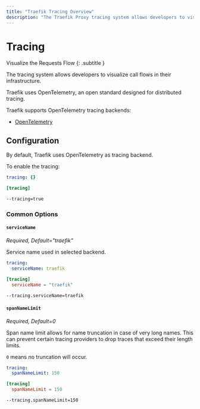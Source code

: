 ```yaml
---
title: "Traefik Tracing Overview"
description: "The Traefik Proxy tracing system allows developers to visualize call flows in their infrastructure. Read the full documentation."
---
```


# Tracing

Visualize the Requests Flow
{: .subtitle }

The tracing system allows developers to visualize call flows in their infrastructure.

Traefik uses OpenTelemetry, an open standard designed for distributed tracing.

Traefik supports OpenTelemetry tracing backends:

- [OpenTelemetry](./opentelemetry.md)

## Configuration

By default, Traefik uses OpenTelemetry as tracing backend.

To enable the tracing:

```yaml tab="File (YAML)"
tracing: {}
```

```toml tab="File (TOML)"
[tracing]
```

```bash tab="CLI"
--tracing=true
```

### Common Options

#### `serviceName`

_Required, Default="traefik"_

Service name used in selected backend.

```yaml tab="File (YAML)"
tracing:
  serviceName: traefik
```

```toml tab="File (TOML)"
[tracing]
  serviceName = "traefik"
```

```bash tab="CLI"
--tracing.serviceName=traefik
```

#### `spanNameLimit`

_Required, Default=0_

Span name limit allows for name truncation in case of very long names.
This can prevent certain tracing providers to drop traces that exceed their length limits.

`0` means no truncation will occur.

```yaml tab="File (YAML)"
tracing:
  spanNameLimit: 150
```

```toml tab="File (TOML)"
[tracing]
  spanNameLimit = 150
```

```bash tab="CLI"
--tracing.spanNameLimit=150
```
